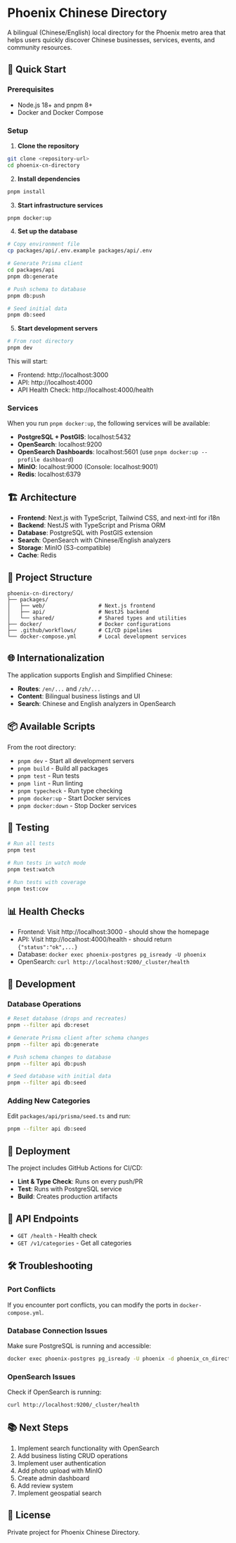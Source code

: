 # Phoenix Chinese Directory

A bilingual (Chinese/English) local directory for the Phoenix metro area that helps users quickly discover Chinese businesses, services, events, and community resources.

## 🚀 Quick Start

### Prerequisites

- Node.js 18+ and pnpm 8+
- Docker and Docker Compose

### Setup

1. **Clone the repository**
```bash
git clone <repository-url>
cd phoenix-cn-directory
```

2. **Install dependencies**
```bash
pnpm install
```

3. **Start infrastructure services**
```bash
pnpm docker:up
```

4. **Set up the database**
```bash
# Copy environment file
cp packages/api/.env.example packages/api/.env

# Generate Prisma client
cd packages/api
pnpm db:generate

# Push schema to database
pnpm db:push

# Seed initial data
pnpm db:seed
```

5. **Start development servers**
```bash
# From root directory
pnpm dev
```

This will start:
- Frontend: http://localhost:3000
- API: http://localhost:4000
- API Health Check: http://localhost:4000/health

### Services

When you run `pnpm docker:up`, the following services will be available:

- **PostgreSQL + PostGIS**: localhost:5432
- **OpenSearch**: localhost:9200
- **OpenSearch Dashboards**: localhost:5601 (use `pnpm docker:up --profile dashboard`)
- **MinIO**: localhost:9000 (Console: localhost:9001)
- **Redis**: localhost:6379

## 🏗️ Architecture

- **Frontend**: Next.js with TypeScript, Tailwind CSS, and next-intl for i18n
- **Backend**: NestJS with TypeScript and Prisma ORM
- **Database**: PostgreSQL with PostGIS extension
- **Search**: OpenSearch with Chinese/English analyzers
- **Storage**: MinIO (S3-compatible)
- **Cache**: Redis

## 📁 Project Structure

```
phoenix-cn-directory/
├── packages/
│   ├── web/                 # Next.js frontend
│   ├── api/                 # NestJS backend  
│   └── shared/              # Shared types and utilities
├── docker/                  # Docker configurations
├── .github/workflows/       # CI/CD pipelines
└── docker-compose.yml       # Local development services
```

## 🌐 Internationalization

The application supports English and Simplified Chinese:

- **Routes**: `/en/...` and `/zh/...`
- **Content**: Bilingual business listings and UI
- **Search**: Chinese and English analyzers in OpenSearch

## 📦 Available Scripts

From the root directory:

- `pnpm dev` - Start all development servers
- `pnpm build` - Build all packages
- `pnpm test` - Run tests
- `pnpm lint` - Run linting
- `pnpm typecheck` - Run type checking
- `pnpm docker:up` - Start Docker services
- `pnpm docker:down` - Stop Docker services

## 🧪 Testing

```bash
# Run all tests
pnpm test

# Run tests in watch mode
pnpm test:watch

# Run tests with coverage
pnpm test:cov
```

## 📊 Health Checks

- Frontend: Visit http://localhost:3000 - should show the homepage
- API: Visit http://localhost:4000/health - should return `{"status":"ok",...}`
- Database: `docker exec phoenix-postgres pg_isready -U phoenix`
- OpenSearch: `curl http://localhost:9200/_cluster/health`

## 🔧 Development

### Database Operations

```bash
# Reset database (drops and recreates)
pnpm --filter api db:reset

# Generate Prisma client after schema changes
pnpm --filter api db:generate

# Push schema changes to database
pnpm --filter api db:push

# Seed database with initial data
pnpm --filter api db:seed
```

### Adding New Categories

Edit `packages/api/prisma/seed.ts` and run:

```bash
pnpm --filter api db:seed
```

## 🚢 Deployment

The project includes GitHub Actions for CI/CD:

- **Lint & Type Check**: Runs on every push/PR
- **Test**: Runs with PostgreSQL service
- **Build**: Creates production artifacts

## 📝 API Endpoints

- `GET /health` - Health check
- `GET /v1/categories` - Get all categories

## 🛠️ Troubleshooting

### Port Conflicts
If you encounter port conflicts, you can modify the ports in `docker-compose.yml`.

### Database Connection Issues
Make sure PostgreSQL is running and accessible:
```bash
docker exec phoenix-postgres pg_isready -U phoenix -d phoenix_cn_directory
```

### OpenSearch Issues
Check if OpenSearch is running:
```bash
curl http://localhost:9200/_cluster/health
```

## 📚 Next Steps

1. Implement search functionality with OpenSearch
2. Add business listing CRUD operations
3. Implement user authentication
4. Add photo upload with MinIO
5. Create admin dashboard
6. Add review system
7. Implement geospatial search

## 📄 License

Private project for Phoenix Chinese Directory.